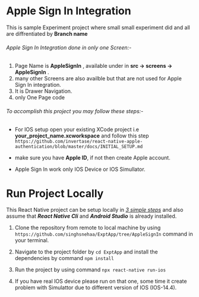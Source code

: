 # Apple Sign In Integration

This is sample Experiment project where small small experiment did and all are diffrentiated by **Branch name**

###### Apple Sign In Integration done in only one Screen:-

1. Page Name is **AppleSignIn** , available under in **src -> screens -> AppleSignIn** .
2. many other Screens are also availble but that are not used for Apple Sign In integration.
3. It is Drawer Navigation.
4. only One Page code

###### To accomplish this project you may follow these steps:-

- For IOS setup open your existing XCode project i.e **your_project_name.xcworkspace** and follow this step `https://github.com/invertase/react-native-apple-authentication/blob/master/docs/INITIAL_SETUP.md`

- make sure you have **Apple ID**, if not then create Apple account.

- Apple Sign In work only IOS Device or IOS Simullator.

# Run Project Locally

This React Native project can be setup locally in <ins>_3 simple steps_</ins> and also assume that **_React Native Cli_** and **_Android Studio_** is already installed.

1. Clone the repository from remote to local machine by using `https://github.com/singhsnehaa/ExptApp/tree/AppleSignIn` command in your terminal.

2. Navigate to the project folder by `cd ExptApp` and install the dependencies by command `npm install`

3. Run the project by using command `npx react-native run-ios`

4. If you have real IOS device please run on that one, some time it create problem with Simulattor due to different version of IOS (IOS-14.4).
